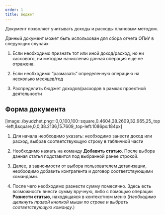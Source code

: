 ```yaml
---
order: 1
title: Бюджет
---
```


Документ позволяет учитывать доходы и расходы плановым методом.

Данный документ может быть использован для сбора отчета ОПиУ в следующих случаях:

1. Если необходимо признать тот или иной доход/расход, но ни кассового, ни методом начисления данная операция еще не отражена.

2. Если необходимо “размазать“ определенную операцию на несколько месяцев/год

3. Распределить бюджет доходов/расходов в рамках проектной деятельности

## Форма документа

[image:./byudzhet.png:::0,0,100,100::square,0.4604,28.2609,32.965,25,,top-left,&square,0,0,38.2136,15.7609,,top-left:1086px:184px]



1. Для начала необходимо указать: необходимо занести доход или расход, выбрав соответствующую строку в табличной части

2. Необходимо нажать на команду **Добавить статью**. После выбора данная статья подставится под выбранной ранее строкой.

3. Далее, в зависимости от выбора пользователем детализации, необходимо добавить контрагента и договор соответствующими командами.

4. После чего необходимо разнести сумму помесячно. Здесь есть возможность внести сумму вручную, либо с помощью операции **Разнести статью**, находящаяся в контекстном меню (*Необходимо щелкнуть правой кнопкой мыши по строке и выбрать соответствующую команду*.)